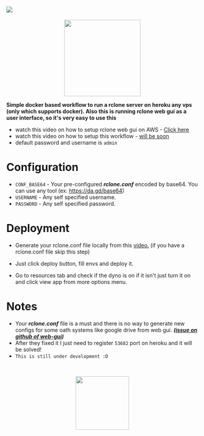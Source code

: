 # <img src="https://user-images.githubusercontent.com/79321771/154670474-5407d2d2-8e29-41b3-a3fc-674f795425f5.png">
<p align=center><a href="https://heroku.com/deploy"><img src="https://www.herokucdn.com/deploy/button.svg" width="200"></a></p>
<b>Simple docker based workflow to run a rclone server on heroku any vps (only which supports docker). Also this is running rclone web gui as a user interface, so it's very easy to use this</b>

- watch this video on how to setup rclone web gui on AWS - <a href="https://youtu.be/GYLscUPs2Sw">Click here</a>
- watch this video on how to setup this workflow - <a href="">will be soon</a>
- default password and username is ``` admin ```

# Configuration
- `CONF_BASE64` - Your pre-configured ***rclone.conf*** encoded by base64. You can use any tool (ex: https://da.gd/base64)
- `USERNAME` - Any self specified username.
- `PASSWORD` - Any self specified password.

# Deployment
- Generate your rclone.conf file locally from this <a href="http://www.youtube.com/watch?v=n8qghZC1Kuc">video.</a> (if you have a rclone.conf file skip this step)

- Just click deploy button, fill envs and deploy it. 

- Go to resources tab and check if the dyno is on if it isn't just turn it on and click view app from more options menu. 

# Notes
- Your ***rclone.conf*** file is a must and there is no way to generate new configs for some oath systems like google drive from web gui. ***(<a href="https://github.com/rclone/rclone-webui-react/issues/43">issue on github of web-gui</a>)***
- After they fixed it I just need to register ```53682``` port on heroku and it will be solved! 
- ```This is still under development :D```
<br>
<p align=center><a href="https://www.reddit.com/u/poppitxd/"><img src="https://telegra.ph/file/c4d5c54694f322ff91079.png" width="140"></a></p>

